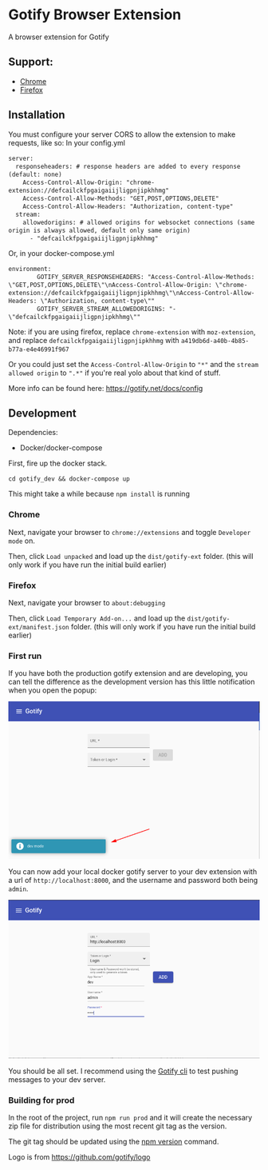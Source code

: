 # Gotify Browser Extension

A browser extension for Gotify

## Support:

- [Chrome](https://chrome.google.com/webstore/detail/gotify/defcailckfpgaigaiijligpnjipkhhmg)
- [Firefox](https://addons.mozilla.org/en-CA/firefox/addon/gotify/)

## Installation
You must configure your server CORS to allow the extension to make requests, like so:
In your config.yml
```
server:
  responseheaders: # response headers are added to every response (default: none)
    Access-Control-Allow-Origin: "chrome-extension://defcailckfpgaigaiijligpnjipkhhmg"
    Access-Control-Allow-Methods: "GET,POST,OPTIONS,DELETE"
    Access-Control-Allow-Headers: "Authorization, content-type"
  stream:
    allowedorigins: # allowed origins for websocket connections (same origin is always allowed, default only same origin)
      - "defcailckfpgaigaiijligpnjipkhhmg"
```
Or, in your docker-compose.yml
```
environment:
        GOTIFY_SERVER_RESPONSEHEADERS: "Access-Control-Allow-Methods: \"GET,POST,OPTIONS,DELETE\"\nAccess-Control-Allow-Origin: \"chrome-extension://defcailckfpgaigaiijligpnjipkhhmg\"\nAccess-Control-Allow-Headers: \"Authorization, content-type\""
        GOTIFY_SERVER_STREAM_ALLOWEDORIGINS: "- \"defcailckfpgaigaiijligpnjipkhhmg\""
```

Note: if you are using firefox, replace `chrome-extension` with `moz-extension`, and replace `defcailckfpgaigaiijligpnjipkhhmg` with `a419db6d-a40b-4b85-b77a-e4e46991f967`

Or you could just set the `Access-Control-Allow-Origin` to `"*"` and the `stream allowed origin` to `".*"` if you're real yolo about that kind of stuff.

More info can be found here: https://gotify.net/docs/config

## Development
Dependencies:

- Docker/docker-compose

First, fire up the docker stack.

```shell script
cd gotify_dev && docker-compose up
```

This might take a while because `npm install` is running

### Chrome
Next, navigate your browser to `chrome://extensions` and toggle `Developer mode` on.

Then, click `Load unpacked` and load up the `dist/gotify-ext` folder. (this will only work if you have run the initial build earlier)

### Firefox
Next, navigate your browser to `about:debugging`

Then, click `Load Temporary Add-on...` and load up the `dist/gotify-ext/manifest.json` folder. (this will only work if you have run the initial build earlier)

### First run
If you have both the production gotify extension and are developing, you can tell the difference as the development version has this little notification when you open the popup:

![Dev notification](images/dev_notif.png)

You can now add your local docker gotify server to your dev extension with a url of `http://localhost:8000`, and the username and password both being `admin`.

![Dev login](images/dev_login.png)

You should be all set. I recommend using the [Gotify cli](https://github.com/gotify/cli) to test pushing messages to your dev server.

### Building for prod
In the root of the project, run `npm run prod` and it will create the necessary zip file for distribution using the most recent git tag as the version.

The git tag should be updated using the [npm version](https://docs.npmjs.com/cli/version) command.

Logo is from https://github.com/gotify/logo
